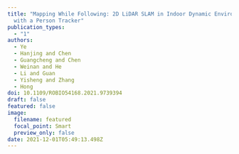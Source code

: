 ```yaml
---
title: "Mapping While Following: 2D LiDAR SLAM in Indoor Dynamic Environments
  with a Person Tracker"
publication_types:
  - "1"
authors:
  - Ye
  - Hanjing and Chen
  - Guangcheng and Chen
  - Weinan and He
  - Li and Guan
  - Yisheng and Zhang
  - Hong
doi: 10.1109/ROBIO54168.2021.9739394
draft: false
featured: false
image:
  filename: featured
  focal_point: Smart
  preview_only: false
date: 2021-12-01T05:49:13.498Z
---
```

